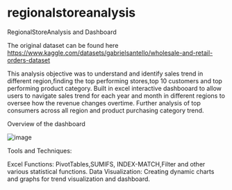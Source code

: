 # regionalstoreanalysis
RegionalStoreAnalysis and Dashboard 

The original dataset can be found here 
https://www.kaggle.com/datasets/gabrielsantello/wholesale-and-retail-orders-dataset

This analysis objective was to understand and identify sales trend in different region,finding the top performing stores,top 10 customers and top performing product category. Built in excel interactive dashbooard to allow users to navigate sales trend for each year and month in different regions to oversee how the revenue changes overtime. Further analysis of top consumers across all region and product purchasing category trend. 

Overview of the dashboard 

![image](https://github.com/tthh97/regionalstoreanalysis/assets/143679857/a1e444e7-bc28-4aa7-a121-02dba873251a)


Tools and Techniques:

Excel Functions: PivotTables,SUMIFS, INDEX-MATCH,Filter and other various statistical functions.
Data Visualization: Creating dynamic charts and graphs for trend visualization and dashboard.



